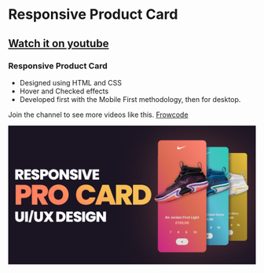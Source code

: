# Responsive Product Card
## [Watch it on youtube](https://youtu.be/n06ybP6eLYU)
### Responsive Product Card

- Designed using HTML and CSS
- Hover and Checked effects
- Developed first with the Mobile First methodology, then for desktop.

Join the channel to see more videos like this. [Frowcode](https://www.youtube.com/channel/UCWZ-5MnSyDJLill63n2BuoQ)

![responsive card](/preview.png)
